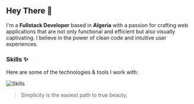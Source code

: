 ## Hey There 👋

I'm a **Fullstack Developer** based in **Algeria** with a passion for crafting web applications that are not only functional and efficient but also visually captivating. I believe in the power of clean code and intuitive user experiences.

### Skills ✨

Here are some of the technologies & tools I work with:

![Skills](https://skills.syvixor.com/api/icons?i=js,ts,py,node,express,mongodb,nuxt,tailwindcss,vueuse,zod,drizzle,postgresql,mysql,supabase,storyblok,docker,pnpm,yarn,git,insomnia,neon,tidb,vercel,vscode,figma,photoshop,premierepro&perline=10)

> Simplicity is the easiest path to true beauty.
